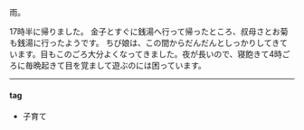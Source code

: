 雨。

17時半に帰りました。
金子とすぐに銭湯へ行って帰ったところ、叔母さとお菊も銭湯に行ったようです。
ちび娘は、この間からだんだんとしっかりしてきています。目もこのごろ大分よくなってきました。夜が長いので、寝飽きて4時ごろに毎晩起きて目を覚まして遊ぶのには困っています。

***
#### tag
- 子育て
